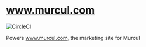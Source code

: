 # www.murcul.com
[![CircleCI](https://circleci.com/gh/murcul/www.murcul.com/tree/master.svg?style=shield&circle-token=:circle-token)](https://circleci.com/gh/murcul/www.murcul.com/tree/master)

Powers www.murcul.com, the marketing site for Murcul
